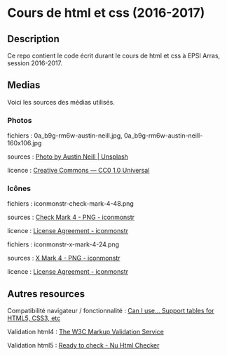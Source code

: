 # Cours de html et css (2016-2017)

## Description

Ce repo contient le code écrit durant le cours de html et css à EPSI Arras, session 2016-2017.

## Medias

Voici les sources des médias utilisés.

### Photos

fichiers : 0a_b9g-rm6w-austin-neill.jpg, 0a_b9g-rm6w-austin-neill-160x106.jpg

sources : [Photo by Austin Neill | Unsplash](https://unsplash.com/?photo=0A_b9G-Rm6w)

licence : [Creative Commons — CC0 1.0 Universal](https://creativecommons.org/publicdomain/zero/1.0/)

### Icônes

fichiers : iconmonstr-check-mark-4-48.png

sources : [Check Mark 4 - PNG - iconmonstr](http://iconmonstr.com/check-mark-4/?png)

licence : [License Agreement - iconmonstr](http://iconmonstr.com/license/)


fichiers : iconmonstr-x-mark-4-24.png

sources : [X Mark 4 - PNG - iconmonstr](http://iconmonstr.com/x-mark-4/?png)

licence : [License Agreement - iconmonstr](http://iconmonstr.com/license/)

## Autres resources

Compatibilité navigateur / fonctionnalité : [Can I use... Support tables for HTML5, CSS3, etc](http://caniuse.com/)

Validation html4 : [The W3C Markup Validation Service](https://validator.w3.org/)

Validation html5 : [Ready to check - Nu Html Checker](https://validator.w3.org/nu/)

